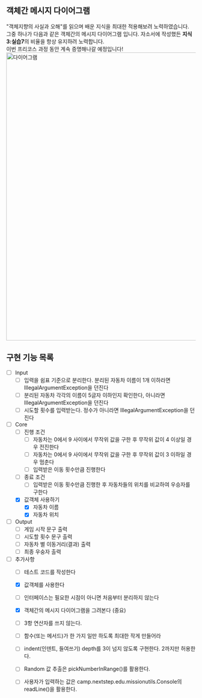 ## 객체간 메시지 다이어그램
"객체지향의 사실과 오해"를 읽으며 배운 지식을 최대한 적용해보려 노력하였습니다.    
그중 하나가 다음과 같은 객체간의 메시지 다이어그램 입니다. 자소서에 작성했든 **지식3:실습7**의 비율을 항상 유지하려 노력합니다.    
이번 프리코스 과정 동안 계속 증명해나갈 예정입니다!    
<img width="767" alt="다이어그램" src="https://github.com/zbqmgldjfh/ServletEx/assets/60593969/0ddfbeea-ce23-4223-8187-3271e938bff2">

## 구현 기능 목록
- [ ] Input
    - [ ] 입력을 쉼표 기준으로 분리한다. 분리된 자동차 이름이 1개 이하라면 IllegalArgumentException을 던진다
    - [ ] 분리된 자동차 각각의 이름이 5글자 이하인지 확인한다, 아니라면 IllegalArgumentException을 던진다
    - [ ] 시도할 횟수를 입력받는다. 정수가 아니라면 IllegalArgumentException을 던진다
- [ ] Core
    - [ ] 진행 조건
        - [ ] 자동차는 0에서 9 사이에서 무작위 값을 구한 후 무작위 값이 4 이상일 경우 전진한다
        - [ ] 자동차는 0에서 9 사이에서 무작위 값을 구한 후 무작위 값이 3 이하일 경우 멈춘다
        - [ ] 입력받은 이동 횟수만큼 진행한다
    - [ ] 종료 조건
        - [ ] 입력받은 이동 횟수만큼 진행한 후 자동차들의 위치를 비교하여 우승자를 구한다
    - [x] 값객체 사용하기
      - [x] 자동차 이름
      - [x] 자동차 위치
- [ ] Output
    - [ ] 게임 시작 문구 출력
    - [ ] 시도할 횟수 문구 출력
    - [ ] 자동차 별 이동거리(결과) 출력
    - [ ] 최종 우숭자 출력
- [ ] 추가사항
    - [ ] 테스트 코드를 작성한다
    - [x] 값객체를 사용한다
    - [ ] 인터페이스는 필요한 시점이 아니면 처음부터 분리하지 않는다
    - [x] 객체간의 메시지 다이어그램을 그려본다 (중요)
    - [ ] 3항 연산자를 쓰지 않는다.
    - [ ] 함수(또는 메서드)가 한 가지 일만 하도록 최대한 작게 만들어라
    - [ ] indent(인덴트, 들여쓰기) depth를 3이 넘지 않도록 구현한다. 2까지만 허용한다.
    - [ ] Random 값 추출은 pickNumberInRange()를 활용한다.
    - [ ] 사용자가 입력하는 값은 camp.nextstep.edu.missionutils.Console의 readLine()을 활용한다.

